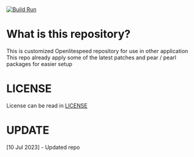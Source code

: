 [![Build Run](https://github.com/ntj125app/openlitespeed/actions/workflows/docker-build.yaml/badge.svg)](https://github.com/ntj125app/openlitespeed/actions/workflows/docker-build.yaml)

# What is this repository?

This is customized Openlitespeed repository for use in other application
This repo already apply some of the latest patches and pear / pearl packages for easier setup

# LICENSE

License can be read in [LICENSE](https://github.com/ntj125app/openlitespeed/blob/latest/LICENSE)

# UPDATE

[10 Jul 2023] - Updated repo
